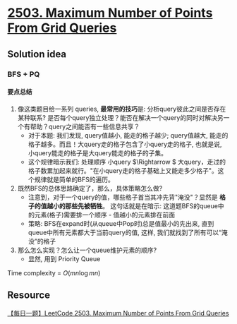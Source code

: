 # [2503. Maximum Number of Points From Grid Queries](https://leetcode.com/problems/maximum-number-of-points-from-grid-queries/)

## Solution idea

### BFS + PQ

#### 要点总结
1. 像这类题目给一系列 queries, **最常用的技巧**是: 分析query彼此之间是否存在某种联系? 是否每个query独立处理？能否在解决一个query的同时对解决另一个有帮助？query之间能否有一些信息共享？
    * 对于本题: 我们发现, query值越小, 能走的格子越少; query值越大, 能走的格子越多。而且！大query走的格子包含了小query走的格子, 也就是说, 小query能走的格子是大query能走的格子的子集。
    * 这个规律暗示我们: 处理顺序 小query $\Rightarrow $ 大query，走过的格子数累加起来就行。"在小query走的格子基础上又能走多少格子"。这个规律就是简单的BFS的遍历。
2. 既然BFS的总体思路确定了，那么，具体策略怎么做?
    * 注意到，对于一个query的值，哪些格子首当其冲先背"淹没"？显然是 **格子的值越小的那些先被牺牲**。 这句话就是在暗示: 这道题BFS的queue中的元素(格子)需要排一个顺序 - 值越小的元素排在前面
    * 策略: BFS在expand时(从queue中Pop时)总是值最小的先出来, 直到queue中所有元素都大于当前query的值, 这样, 我们就找到了所有可以“淹没”的格子
3. 那么怎么实现？怎么让一个queue维护元素的顺序?
    * 显然, 用到 Priority Queue

Time complexity = $O(mn\log mn)$

## Resource
[【每日一题】LeetCode 2503. Maximum Number of Points From Grid Queries](https://www.youtube.com/watch?v=G7Gg9w5_KWk&t=5s&ab_channel=HuifengGuan)